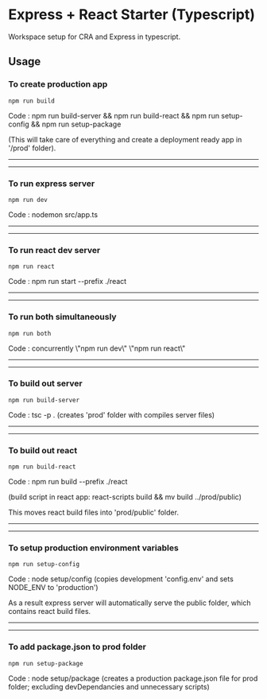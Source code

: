 # Express + React Starter (Typescript)

Workspace setup for CRA and Express in typescript.

## Usage

### To create production app
```
npm run build
```
Code : npm run build-server && npm run build-react && npm run setup-config && npm run setup-package

(This will take care of everything and create a deployment ready app in '/prod' folder).

___
___
### To run express server
```
npm run dev 
```
Code : nodemon src/app.ts
___
___

### To run react dev server
```
npm run react
```
Code : npm run start --prefix ./react
___
___

### To run both simultaneously
```
npm run both
```
Code : concurrently \\"npm run dev\\" \\"npm run react\\"
___
___

### To build out server
```
npm run build-server
```
Code : tsc -p . (creates 'prod' folder with compiles server files)
___
___

### To build out react
```
npm run build-react
```
Code : npm run build --prefix ./react 

(build script in react app: react-scripts build && mv build ../prod/public)

This moves react build files into 'prod/public' folder.
___
___
### To setup production environment variables
```
npm run setup-config
```
Code : node setup/config (copies development 'config.env' and sets NODE_ENV to 'production')

As a result express server will automatically serve the public folder, which contains react build files.

___
____

### To add package.json to prod folder
```
npm run setup-package
```
Code : node setup/package (creates a production package.json file for prod folder; excluding devDependancies and unnecessary scripts)




